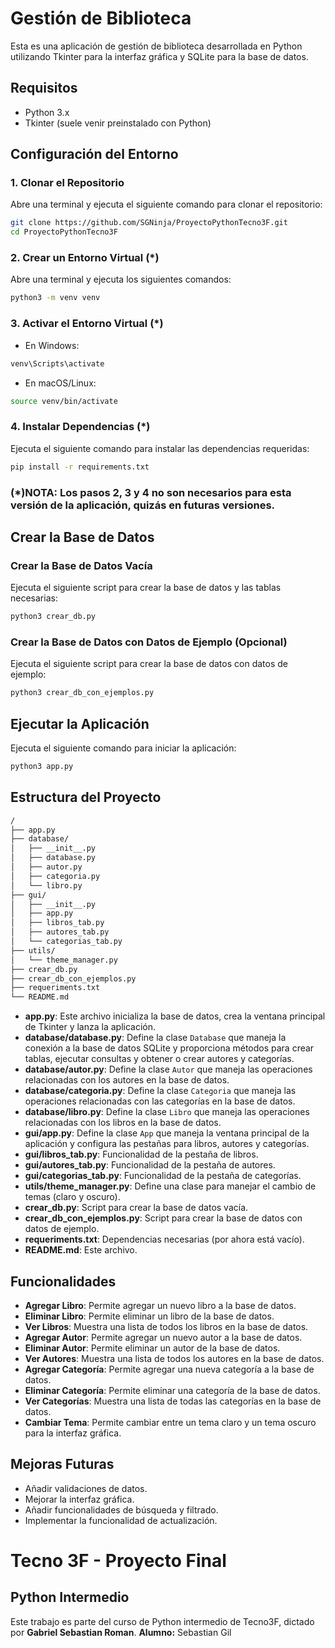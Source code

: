 # Gestión de Biblioteca

Esta es una aplicación de gestión de biblioteca desarrollada en Python utilizando Tkinter para la interfaz gráfica y SQLite para la base de datos.

## Requisitos

- Python 3.x
- Tkinter (suele venir preinstalado con Python)

## Configuración del Entorno

### 1. Clonar el Repositorio

Abre una terminal y ejecuta el siguiente comando para clonar el repositorio:

```sh
git clone https://github.com/SGNinja/ProyectoPythonTecno3F.git
cd ProyectoPythonTecno3F
```

### 2. Crear un Entorno Virtual (*)

Abre una terminal y ejecuta los siguientes comandos:

```sh
python3 -m venv venv
```

### 3. Activar el Entorno Virtual (*)

- En Windows:

```sh
venv\Scripts\activate
```

- En macOS/Linux:

```sh
source venv/bin/activate
```
### 4. Instalar Dependencias (*)

Ejecuta el siguiente comando para instalar las dependencias requeridas:

```sh
pip install -r requirements.txt
```

### (*)**NOTA**: Los pasos 2, 3 y 4 no son necesarios para esta versión de la aplicación, quizás en futuras versiones.

## Crear la Base de Datos

### Crear la Base de Datos Vacía

Ejecuta el siguiente script para crear la base de datos y las tablas necesarias:

```sh
python3 crear_db.py
```

### Crear la Base de Datos con Datos de Ejemplo (Opcional)

Ejecuta el siguiente script para crear la base de datos con datos de ejemplo:

```sh
python3 crear_db_con_ejemplos.py
```

## Ejecutar la Aplicación

Ejecuta el siguiente comando para iniciar la aplicación:

```sh
python3 app.py
```

## Estructura del Proyecto

```sh
/
├── app.py
├── database/
│   ├── __init__.py
│   ├── database.py
│   ├── autor.py
│   ├── categoria.py
│   └── libro.py
├── gui/
│   ├── __init__.py
│   ├── app.py
│   ├── libros_tab.py
│   ├── autores_tab.py
│   └── categorias_tab.py
├── utils/
│   └── theme_manager.py
├── crear_db.py
├── crear_db_con_ejemplos.py
├── requeriments.txt
└── README.md
```

- **app.py**: Este archivo inicializa la base de datos, crea la ventana principal de Tkinter y lanza la aplicación.
- **database/database.py**: Define la clase `Database` que maneja la conexión a la base de datos SQLite y proporciona métodos para crear tablas, ejecutar consultas y obtener o crear autores y categorías.
- **database/autor.py**: Define la clase `Autor` que maneja las operaciones relacionadas con los autores en la base de datos.
- **database/categoria.py**: Define la clase `Categoria` que maneja las operaciones relacionadas con las categorías en la base de datos.
- **database/libro.py**: Define la clase `Libro` que maneja las operaciones relacionadas con los libros en la base de datos.
- **gui/app.py**: Define la clase `App` que maneja la ventana principal de la aplicación y configura las pestañas para libros, autores y categorías.
- **gui/libros_tab.py**: Funcionalidad de la pestaña de libros.
- **gui/autores_tab.py**: Funcionalidad de la pestaña de autores.
- **gui/categorias_tab.py**: Funcionalidad de la pestaña de categorías.
- **utils/theme_manager.py**: Define una clase para manejar el cambio de temas (claro y oscuro).
- **crear_db.py**: Script para crear la base de datos vacía.
- **crear_db_con_ejemplos.py**: Script para crear la base de datos con datos de ejemplo.
- **requeriments.txt**: Dependencias necesarias (por ahora está vacío).
- **README.md**: Este archivo.

## Funcionalidades

- **Agregar Libro**: Permite agregar un nuevo libro a la base de datos.
- **Eliminar Libro**: Permite eliminar un libro de la base de datos.
- **Ver Libros**: Muestra una lista de todos los libros en la base de datos.
- **Agregar Autor**: Permite agregar un nuevo autor a la base de datos.
- **Eliminar Autor**: Permite eliminar un autor de la base de datos.
- **Ver Autores**: Muestra una lista de todos los autores en la base de datos.
- **Agregar Categoría**: Permite agregar una nueva categoría a la base de datos.
- **Eliminar Categoría**: Permite eliminar una categoría de la base de datos.
- **Ver Categorías**: Muestra una lista de todas las categorías en la base de datos.
- **Cambiar Tema**: Permite cambiar entre un tema claro y un tema oscuro para la interfaz gráfica.

## Mejoras Futuras

- Añadir validaciones de datos.
- Mejorar la interfaz gráfica.
- Añadir funcionalidades de búsqueda y filtrado.
- Implementar la funcionalidad de actualización.

# Tecno 3F - Proyecto Final
## Python Intermedio
Este trabajo es parte del curso de Python intermedio de Tecno3F, dictado por **Gabriel Sebastian Roman**.
**Alumno:** Sebastian Gil